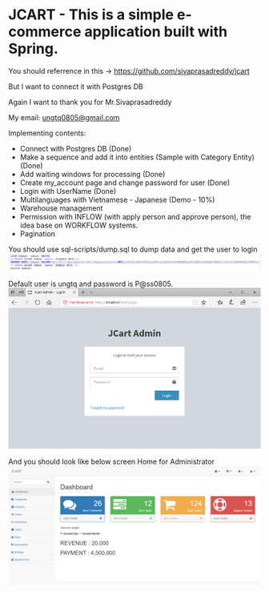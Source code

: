 # JCART - This is a simple e-commerce application built with Spring.
You should referrence in this -> https://github.com/sivaprasadreddy/jcart

But I want to connect it with Postgres DB

Again I want to thank you for Mr.Sivaprasadreddy

My email: ungtq0805@gmail.com

Implementing contents:
- Connect with Postgres DB (Done)
- Make a sequence and add it into entities (Sample with Category Entity) (Done)
- Add waiting windows for processing (Done)
- Create my_account page and change password for user (Done)
- Login with UserName (Done)
- Multilanguages with Vietnamese - Japanese (Demo - 10%)
- Warehouse management
- Permission with INFLOW (with apply person and approve person), the idea base on WORKFLOW systems.
- Pagination

You should use sql-scripts/dump.sql to dump data and get the user to login
![alt tag](image/dump_data_get_user.png)

Default user is ungtq and password is P@ss0805. 
![alt tag](image/login.png)

And you should look like below screen Home for Administrator
![alt tag](image/Admin_Home.png)





